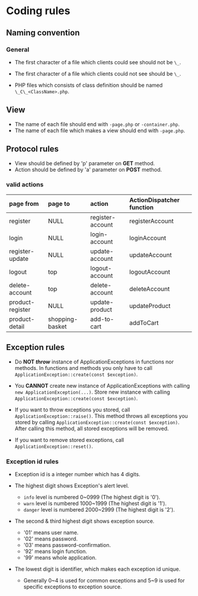 # Coding rules

## Naming convention

### General

- The first character of a file which clients could see should not be `\_`.
- The first character of a file which clients could not see should be `\_`.

- PHP files which consists of class definition should be named `\_C\_<ClassName>.php`.

## View

- The name of each file should end with `-page.php` or `-container.php`.
- The name of each file which makes a view should end with `-page.php`.

## Protocol rules

- View should be defined by 'p' parameter on __GET__ method.
- Action should be defined by 'a' parameter on __POST__ method.

### valid actions

| page from        | page to         | action           | ActionDispatcher function |
|:-----------------|:----------------|:-----------------|:--------------------------|
| register         | NULL            | register-account | registerAccount           |
| login            | NULL            | login-account    | loginAccount              |
| register-update  | NULL            | update-account   | updateAccount             |
| logout           | top             | logout-account   | logoutAccount             |
| delete-account   | top             | delete-account   | deleteAccount             |
| product-register | NULL            | update-product   | updateProduct             |
| product-detail   | shopping-basket | add-to-cart      | addToCart                 |

## Exception rules

- Do __NOT *throw*__ instance of ApplicationExceptions in functions nor methods.
  In functions and methods you only have to call `ApplicationException::create(const $exception)`.

- You __CANNOT__ create new instance of ApplicationExceptions with calling `new ApplicationException(...)`.
  Store new instance with calling `ApplicationException::create(const $exception)`.

- If you want to throw exceptions you stored, call `ApplicationException::raise()`.
  This method throws all exceptions you stored by calling `ApplicationException::create(const $exception)`.
  After calling this method, all stored exceptions will be removed.

- If you want to remove stored exceptions, call `ApplicationException::reset()`.

### Exception id rules

- Exception id is a integer number which has 4 digits.
- The highest digit shows Exception's alert level.
  - `info` level is numbered 0~0999 (The highest digit is '0').
  - `warn` level is numbered 1000~1999 (The highest digit is '1').
  - `danger` level is numbered 2000~2999 (The highest digit is '2').

- The second & third highest digit shows exception source.
  - '01' means user name.
  - '02' means password.
  - '03' means password-confirmation.
  - '92' means login function.
  - '99' means whole application.

- The lowest digit is identifier, which makes each exception id unique.
  - Generally 0~4 is used for common exceptions and 5~9 is used for specific exceptions to exception source.
